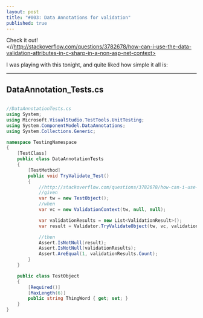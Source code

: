 ```yaml
---
layout: post
title: "#003: Data Annotations for validation"
published: true
---
```


Check it out!  
<//http://stackoverflow.com/questions/3782678/how-can-i-use-the-data-validation-attributes-in-c-sharp-in-a-non-asp-net-context>

I was playing with this tonight, and quite liked how simple it all is:

-----------------------
DataAnnotation_Tests.cs
-----------------------

```csharp

//DataAnnotationTests.cs
using System;
using Microsoft.VisualStudio.TestTools.UnitTesting;
using System.ComponentModel.DataAnnotations;
using System.Collections.Generic;

namespace TestingNamespace
{
    [TestClass]
    public class DataAnnotationTests
    {
        [TestMethod]
        public void TryValidate_Test()
        {
            //http://stackoverflow.com/questions/3782678/how-can-i-use-the-data-validation-attributes-in-c-sharp-in-a-non-asp-net-context
            //given 
            var tw = new TestObject();
            //when
            var vc = new ValidationContext(tw, null, null);

            var validationResults = new List<ValidationResult>();
            var result = Validator.TryValidateObject(tw, vc, validationResults, true);

            //then
            Assert.IsNotNull(result);
            Assert.IsNotNull(validationResults);
            Assert.AreEqual(1, validationResults.Count);
        }
    }

    public class TestObject
    {
        [Required()]
        [MaxLength(6)]
        public string ThingWord { get; set; }
    }
}
```

